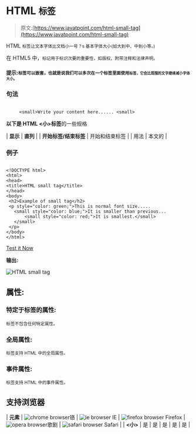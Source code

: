 # HTML <small>标签</small>

> 原文:[https://www.javatpoint.com/html-small-tag](https://www.javatpoint.com/html-small-tag)

HTML <small>标签让文本字体比文档小一号？s 基本字体大小(如大到中、中到小等。)</small>

在 HTML5 中，<small>标记用于标识次要的重要性，如版权、附带注释和法律声明。</small>

#### 提示:<small>标签可以嵌套，也就是说我们可以多次在一个标签里面使用<small>标签，它会比周围的文字继续减小字体大小。</small></small>

### 句法

```

     <small>Write your content here...... <small>

```

**以下是 HTML <小>标签**的一些规格

| **显示** | **直列** |
| **开始标签/结束标签** | 开始和结束标签 |
| 用法 | 本文的 |

### 例子

```

<!DOCTYPE html>
<html>
<head>
<title>HTML small tag</title>
</head>
<body>
 <h2>Example of small tag</h2>
 <p style="color: green;">This is normal font size.....
   <small style="color: blue;">It is smaller than previous...
       <small style="color: red;">It is smallest.</small>
   </small>
 </p>
</body>
</html>

```

[Test it Now](https://www.javatpoint.com/oprweb/test.jsp?filename=htmlsmalltag)

**输出:**

![HTML small tag](../Images/18eb075db12270ba522ae44a000384f2.png)

## 属性:

### 特定于标签的属性:

<small>标签不包含任何特定属性。</small>

### 全局属性:

<small>标签支持 HTML 中的全局属性。</small>

### 事件属性:

<small>标签支持 HTML 中的事件属性。</small>

## 支持浏览器

| **元素** | ![chrome browser](../Images/4fbdc93dc2016c5049ed108e7318df19.png)铬 | ![ie browser](../Images/83dd23df1fe8373fd5bf054b2c1dd88b.png) IE | ![firefox browser](../Images/4f001fff393888a8a807ed29b28145d1.png) Firefox | ![opera browser](../Images/6cad4a592cc69a052056a0577b4aac65.png)歌剧 | ![safari browser](../Images/a0f6a9711a92203c5dc5c127fe9c9fca.png) Safari |
| **<小>** | 是 | 是 | 是 | 是 | 是 |